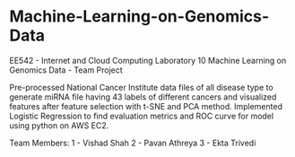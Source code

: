 # Machine-Learning-on-Genomics-Data
EE542 - Internet and Cloud Computing 
Laboratory 10
Machine Learning on Genomics Data - Team Project

Pre-processed National Cancer Institute data files of all disease type to generate miRNA file having 43 labels of
different cancers and visualized features after feature selection with t-SNE and PCA method.
Implemented Logistic Regression to find evaluation metrics and ROC curve for model using python on AWS EC2.

Team Members: 1 - Vishad Shah 2 - Pavan Athreya 3 - Ekta Trivedi
